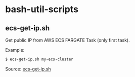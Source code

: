 # bash-util-scripts

## ecs-get-ip.sh

Get public IP from AWS ECS FARGATE Task (only first task).

Example:

```bash
$ ecs-get-ip.sh my-ecs-cluster
```

Source: [ecs-get-ip.sh](https://github.com/fszostak/bash-util-scripts/blob/master/src/ecs-get-ip.sh)
